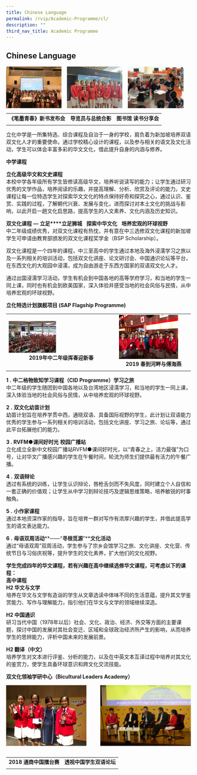 ```yaml
---
title: Chinese Language
permalink: /rvip/Academic-Programme/cl/
description: ""
third_nav_title: Academic Programme
---
```

## Chinese Language


<img src="/images/《笔墨青春》新书发布会.jpg" style="width:30%;margin-right:15px;" align = "left">
<img src="/images/新加坡宗乡会馆联合总会——落地生根，开创新家园 学生导览活动.jpg" style="width:30%;margin-right:15px;" align = "left">
<img src="/images/图书馆 读书分享会.jpg" style="width:30%;margin-right:15px;" align = "left">
<br clear="left">

|   |   |   |
|---|---|---|
| **《笔墨青春》新书发布会**  | **导览员与总统合影**  | **图书馆 读书分享会**  |
|   |   |   |

立化中学是一所集特选、综合课程及自治于一身的学校，肩负着为新加坡培养双语双文化人才的重要使命。通过学校精心设计的课程，以及参与相关的语文及文化活动，学生可以体会丰富多彩的华文文化，借此提升自身的内涵与修养。

**中学课程**  

**立化高级华文和文史课程**<br>
本校中学各年级所有学生皆修读高级华文，培养听说读写的能力；让学生通过研习优秀的文学作品，培养阅读的乐趣，并提高理解、分析、欣赏及评论的能力。文史课程让每一位特选学生对探索华文文化的特点保持好奇和探究之心，通过认识、鉴赏、实践的过程，了解朝代兴衰、发展与变化，进而探讨对本土文化的挑战与影响，以此开启一趟文化启思路，提高学生的人文素养、文化内涵及历史知识。

**双文化课程** **—** **立足****立足狮城**   **探索中华文化**   **培养宏观的环球视野**  <br>
中二年级成绩优秀，对双文化课程有热忱，并有意在中三选修双文化课程的新加坡学生可申请由教育部颁发的双文化课程奖学金（BSP Scholarship）。

双文化课程是一个四年的课程，中三至高中的学生通过本地及海外浸濡学习之旅以及一系列相关的培训活动，包括双文化讲座、论文研讨会、中国通识论坛等平台，在东西文化的大观园中浸濡，成为自由游走于东西方国家的双语双文化人才。  

通过出国浸濡学习活动，学生有机会到中国各地的高等学府学习，和当地的学生一同上课，同时也有机会到欧美国家，深入体验并感受当地的社会风俗与民情，从中培养宏观的环球视野。

**立化特选计划旗舰项目 (SAP Flagship Programme)**

|   |   |
|---|---|
| <img src="/images/2019年中二年级挥春迎新春1.jpg" style="width:45%"> <center><b>2019年中二年级挥春迎新春  | <img src="/images/2019 春到河畔与傅海燕1.jpg" style="width:85%"> <center><b>2019 春到河畔与傅海燕 |
|   |   |
	
**1 \.** **中二格物致知学习课程（****CID Programme****）学习之旅**  <br>
中二年级的学生随团到中国各地以及台湾地区浸濡学习，和当地的学生一同上课，深入体验当地的社会风俗与民情，从中培养宏观的环球视野。

**2 \.** **双文化幼苗计划**<br>
幼苗计划旨在培养学贯中西，通晓双语、具备国际视野的学生，此计划让双语能力优秀的学生参与一系列相关的培训活动，包括文化讲座、学习之旅、论坛等，通过此平台拓展他们的能力。

**3 \. RVFM**●**课间好时光** **校园广播站**<br>
立化成立全新中文校园广播站RVFM●课间好时光，以“青春之上，活力最强”为口号，让对华文广播感兴趣的学生在午餐时间，轮流为师生们提供最有活力的午餐广播。

**4 \.** **双语辩论**<br>
透过有系统的训练，让学生认识辩论，唇枪舌剑而不失风度，同时建立个人自信和一套正确的价值观；让学生从中学习到辩论技巧及逻辑思维策略，培养敏锐的时事触角。

**5 \.** **小作家课程**<br>
通过本地资深作家的指导，旨在培育一群对写作有浓厚兴趣的学生，并借此提高学生的语文表达能力。

**6 \.** **母语双周活动****——“****寻根觅源****”****文化活动**<br>
通过“母语双周”双周活动，学生参与了宗乡会馆学习之旅、文化讲座、文化营、传统节日与习俗庆祝等，提升学生的文化素养，扩大他们的文化视野。

**学生完成四年的华文课程，若有兴趣在高中继续选修华文课程，可考虑以下的课程：**<br>
**高中课程**<br>
**H2 华文与文学**<br>
培养在华文与文学有造诣的学生从文章选读中体味不同的生活意蕴，提升其文学鉴赏能力、写作与理解能力，指引他们在华文与文学的领域继续深造。

**H2 中国通识**<br>
研习当代中国（1978年以后）社会、文化、政治、经济、外交等方面的主要课题，探讨中国的发展对其社会变迁、区域和全球政治经济所产生的影响，从而培养学生的思辨能力，评析中国未来的发展前景。

**H2 翻译（中文）**<br>
培养学生对文本进行评鉴、分析的能力，以及在中英文本互译过程中培养对其文化的鉴赏力，使学生具备环球意识和跨文化交流技能。

**双文化领袖学研中心（****Bicultural Leaders Academy****）**
	
	
<img src="/images/2018 通商中国擂台赛.jpg" style="width:43.5%" align=left>
<img src="/images/透视中国学生双语论坛.jpg" style="width:49%" align=right>
<br clear="left"><br>
	
|   |   |
|---|---|
| **2018 通商中国擂台赛**  | **透视中国学生双语论坛**  |
|   |   |


